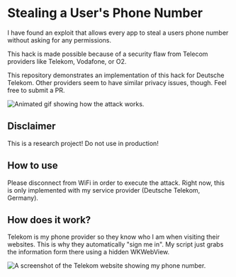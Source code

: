 # Stealing a User's Phone Number
I have found an exploit that allows every app to steal a users phone number without asking for any permissions.

This hack is made possible because of a security flaw from Telecom providers like Telekom, Vodafone, or O2.

This repository demonstrates an implementation of this hack for Deutsche Telekom. Other providers seem to have similar privacy issues, though. Feel free to submit a PR.

![Animated gif showing how the attack works.](https://github.com/frogg/Steal-Phone-Number/raw/master/steal_number_animation.gif)

## Disclaimer
This is a research project! Do not use in production!

## How to use
Please disconnect from WiFi in order to execute the attack.
Right now, this is only implemented with my service provider (Deutsche Telekom, Germany).

## How does it work?
Telekom is my phone provider so they know who I am when visiting their websites. This is why they automatically "sign me in". My script just grabs the information form there using a hidden WKWebView.

![A screenshot of the Telekom website showing my phone number.](https://github.com/frogg/Steal-Phone-Number/raw/master/telekom_website.png)


